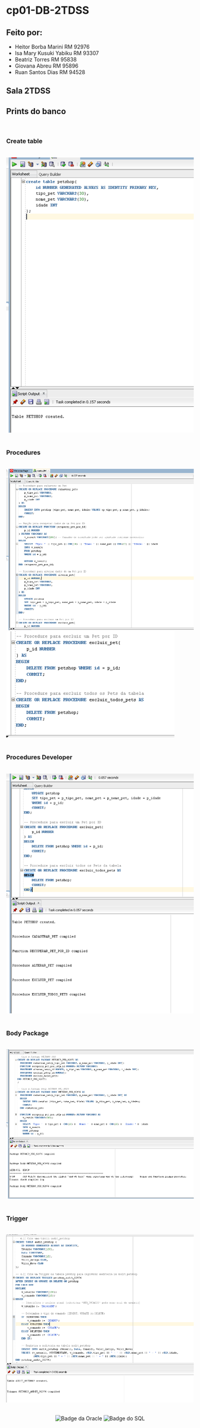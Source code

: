 # cp01-DB-2TDSS
## Feito por:

- Heitor Borba Marini RM 92976
- Isa Mary Kusuki Yabiku RM 93307
- Beatriz Torres RM 95838
- Giovana Abreu RM 95896
- Ruan Santos Dias RM 94528

## Sala 2TDSS

## Prints do banco

<div>
    <br/>
    <h3>Create table</h3>
    <br/>
    <img src="img/CriandoTabela.PNG" alt="Create table">
    
</div>

<div>
    <br/>
    <h3>Procedures</h3>
    <br/>
    <img src="img/PrintCodProcedure.PNG" alt="Print procedure">
    <img src="img/RestoPrintProcedures.PNG" alt="Rest Procedures print">
    
</div>

<div>
    <br/>
    <h3>Procedures Developer</h3>
    <br/>
    <img src="img/ProceduresDeveloper.PNG" alt="Procedure developer ">
    
</div>

<div>
    <br/>
    <h3>Body Package</h3>
    <br/>
    <img src="img/PrintBody.PNG" alt="Body Package">
    
</div>

<div>
    <br/>
    <h3>Trigger</h3>
    <br/>
    <img src="img/TriggerPrint.PNG" alt="Trigger Print">
    
</div>
<br/>
<div align="center">

![Badge da Oracle](https://img.shields.io/badge/Oracle-F80000?style=for-the-badge&logo=oracle&logoColor=white)
![Badge do SQL](https://img.shields.io/badge/SQL-003B57?style=for-the-badge&logo=sql&logoColor=white)

</div>

